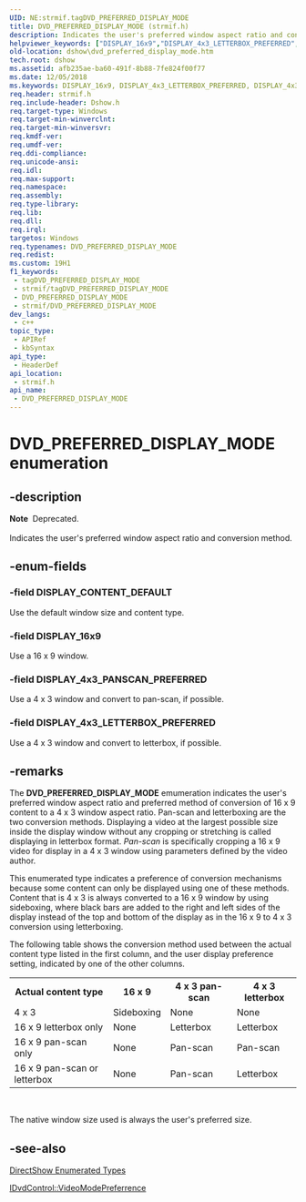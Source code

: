```yaml
---
UID: NE:strmif.tagDVD_PREFERRED_DISPLAY_MODE
title: DVD_PREFERRED_DISPLAY_MODE (strmif.h)
description: Indicates the user's preferred window aspect ratio and conversion method.
helpviewer_keywords: ["DISPLAY_16x9","DISPLAY_4x3_LETTERBOX_PREFERRED","DISPLAY_4x3_PANSCAN_PREFERRED","DISPLAY_CONTENT_DEFAULT","DVD_PREFERRED_DISPLAY_MODE","DVD_PREFERRED_DISPLAY_MODE","DVD_PREFERRED_DISPLAY_MODE enumeration [DirectShow]","DVD_PREFERRED_DISPLAY_MODEEnumeration","dshow.dvd_preferred_display_mode","strmif/DISPLAY_16x9","strmif/DISPLAY_4x3_LETTERBOX_PREFERRED","strmif/DISPLAY_4x3_PANSCAN_PREFERRED","strmif/DISPLAY_CONTENT_DEFAULT","strmif/DVD_PREFERRED_DISPLAY_MODE"]
old-location: dshow\dvd_preferred_display_mode.htm
tech.root: dshow
ms.assetid: afb235ae-ba60-491f-8b88-7fe824f00f77
ms.date: 12/05/2018
ms.keywords: DISPLAY_16x9, DISPLAY_4x3_LETTERBOX_PREFERRED, DISPLAY_4x3_PANSCAN_PREFERRED, DISPLAY_CONTENT_DEFAULT, DVD_PREFERRED_DISPLAY_MODE, DVD_PREFERRED_DISPLAY_MODE , DVD_PREFERRED_DISPLAY_MODE enumeration [DirectShow], DVD_PREFERRED_DISPLAY_MODEEnumeration, dshow.dvd_preferred_display_mode, strmif/DISPLAY_16x9, strmif/DISPLAY_4x3_LETTERBOX_PREFERRED, strmif/DISPLAY_4x3_PANSCAN_PREFERRED, strmif/DISPLAY_CONTENT_DEFAULT, strmif/DVD_PREFERRED_DISPLAY_MODE
req.header: strmif.h
req.include-header: Dshow.h
req.target-type: Windows
req.target-min-winverclnt: 
req.target-min-winversvr: 
req.kmdf-ver: 
req.umdf-ver: 
req.ddi-compliance: 
req.unicode-ansi: 
req.idl: 
req.max-support: 
req.namespace: 
req.assembly: 
req.type-library: 
req.lib: 
req.dll: 
req.irql: 
targetos: Windows
req.typenames: DVD_PREFERRED_DISPLAY_MODE
req.redist: 
ms.custom: 19H1
f1_keywords:
 - tagDVD_PREFERRED_DISPLAY_MODE
 - strmif/tagDVD_PREFERRED_DISPLAY_MODE
 - DVD_PREFERRED_DISPLAY_MODE
 - strmif/DVD_PREFERRED_DISPLAY_MODE
dev_langs:
 - c++
topic_type:
 - APIRef
 - kbSyntax
api_type:
 - HeaderDef
api_location:
 - strmif.h
api_name:
 - DVD_PREFERRED_DISPLAY_MODE
---
```


# DVD_PREFERRED_DISPLAY_MODE enumeration


## -description

<div class="alert"><b>Note</b>  Deprecated.</div><div> </div>
Indicates the user's preferred window aspect ratio and conversion method.

## -enum-fields

### -field DISPLAY_CONTENT_DEFAULT

Use the default window size and content type.

### -field DISPLAY_16x9

Use a 16 x 9 window.

### -field DISPLAY_4x3_PANSCAN_PREFERRED

Use a 4 x 3 window and convert to pan-scan, if possible.

### -field DISPLAY_4x3_LETTERBOX_PREFERRED

Use a 4 x 3 window and convert to letterbox, if possible.

## -remarks

The <b>DVD_PREFERRED_DISPLAY_MODE</b> emumeration indicates the user's preferred window aspect ratio and preferred method of conversion of 16 x 9 content to a 4 x 3 window aspect ratio. Pan-scan and letterboxing are the two conversion methods. Displaying a video at the largest possible size inside the display window without any cropping or stretching is called displaying in letterbox format. <i>Pan-scan</i> is specifically cropping a 16 x 9 video for display in a 4 x 3 window using parameters defined by the video author.

This enumerated type indicates a preference of conversion mechanisms because some content can only be displayed using one of these methods. Content that is 4 x 3 is always converted to a 16 x 9 window by using sideboxing, where black bars are added to the right and left sides of the display instead of the top and bottom of the display as in the 16 x 9 to 4 x 3 conversion using letterboxing.

The following table shows the conversion method used between the actual content type listed in the first column, and the user display preference setting, indicated by one of the other columns.

<table>
<tr>
<th>Actual content type
            </th>
<th>16 x 9
            </th>
<th>4 x 3 pan-scan
            </th>
<th>4 x 3 letterbox
            </th>
</tr>
<tr>
<td>4 x 3</td>
<td>Sideboxing</td>
<td>None</td>
<td>None</td>
</tr>
<tr>
<td>16 x 9 letterbox only</td>
<td>None</td>
<td>Letterbox</td>
<td>Letterbox</td>
</tr>
<tr>
<td>16 x 9 pan-scan only</td>
<td>None</td>
<td>Pan-scan</td>
<td>Pan-scan</td>
</tr>
<tr>
<td>16 x 9 pan-scan or letterbox</td>
<td>None</td>
<td>Pan-scan</td>
<td>Letterbox</td>
</tr>
</table>
 

The native window size used is always the user's preferred size.

## -see-also

<a href="/windows/desktop/DirectShow/directshow-enumerated-types">DirectShow Enumerated Types</a>



<a href="/windows/desktop/api/strmif/nf-strmif-idvdcontrol-videomodepreferrence">IDvdControl::VideoModePreferrence</a>